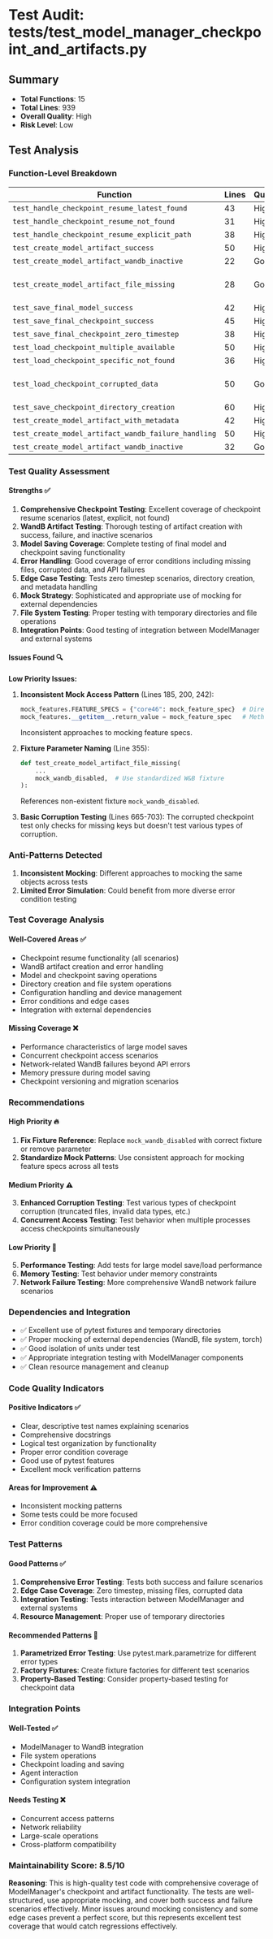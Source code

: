# Test Audit: tests/test_model_manager_checkpoint_and_artifacts.py

## Summary
- **Total Functions**: 15
- **Total Lines**: 939
- **Overall Quality**: High
- **Risk Level**: Low

## Test Analysis

### Function-Level Breakdown

| Function | Lines | Quality | Issues |
|----------|-------|---------|--------|
| `test_handle_checkpoint_resume_latest_found` | 43 | High | None |
| `test_handle_checkpoint_resume_not_found` | 31 | High | None |
| `test_handle_checkpoint_resume_explicit_path` | 38 | High | None |
| `test_create_model_artifact_success` | 50 | High | None |
| `test_create_model_artifact_wandb_inactive` | 22 | Good | None |
| `test_create_model_artifact_file_missing` | 28 | Good | Fixture parameter naming |
| `test_save_final_model_success` | 42 | High | None |
| `test_save_final_checkpoint_success` | 45 | High | None |
| `test_save_final_checkpoint_zero_timestep` | 38 | High | None |
| `test_load_checkpoint_multiple_available` | 50 | High | None |
| `test_load_checkpoint_specific_not_found` | 36 | High | None |
| `test_load_checkpoint_corrupted_data` | 50 | Good | Basic corruption handling |
| `test_save_checkpoint_directory_creation` | 60 | High | None |
| `test_create_model_artifact_with_metadata` | 42 | High | None |
| `test_create_model_artifact_wandb_failure_handling` | 50 | High | None |
| `test_create_model_artifact_wandb_inactive` | 32 | Good | None |

### Test Quality Assessment

#### Strengths ✅
1. **Comprehensive Checkpoint Testing**: Excellent coverage of checkpoint resume scenarios (latest, explicit, not found)
2. **WandB Artifact Testing**: Thorough testing of artifact creation with success, failure, and inactive scenarios
3. **Model Saving Coverage**: Complete testing of final model and checkpoint saving functionality
4. **Error Handling**: Good coverage of error conditions including missing files, corrupted data, and API failures
5. **Edge Case Testing**: Tests zero timestep scenarios, directory creation, and metadata handling
6. **Mock Strategy**: Sophisticated and appropriate use of mocking for external dependencies
7. **File System Testing**: Proper testing with temporary directories and file operations
8. **Integration Points**: Good testing of integration between ModelManager and external systems

#### Issues Found 🔍

**Low Priority Issues:**

1. **Inconsistent Mock Access Pattern** (Lines 185, 200, 242):
   ```python
   mock_features.FEATURE_SPECS = {"core46": mock_feature_spec}  # Direct assignment
   mock_features.__getitem__.return_value = mock_feature_spec   # Method mock
   ```
   Inconsistent approaches to mocking feature specs.

2. **Fixture Parameter Naming** (Line 355):
   ```python
   def test_create_model_artifact_file_missing(
       ...
       mock_wandb_disabled,  # Use standardized W&B fixture
   ):
   ```
   References non-existent fixture `mock_wandb_disabled`.

3. **Basic Corruption Testing** (Lines 665-703):
   The corrupted checkpoint test only checks for missing keys but doesn't test various types of corruption.

### Anti-Patterns Detected

1. **Inconsistent Mocking**: Different approaches to mocking the same objects across tests
2. **Limited Error Simulation**: Could benefit from more diverse error condition testing

### Test Coverage Analysis

#### Well-Covered Areas ✅
- Checkpoint resume functionality (all scenarios)
- WandB artifact creation and error handling
- Model and checkpoint saving operations
- Directory creation and file system operations
- Configuration handling and device management
- Error conditions and edge cases
- Integration with external dependencies

#### Missing Coverage ❌
- Performance characteristics of large model saves
- Concurrent checkpoint access scenarios
- Network-related WandB failures beyond API errors
- Memory pressure during model saving
- Checkpoint versioning and migration scenarios

### Recommendations

#### High Priority 🔥
1. **Fix Fixture Reference**: Replace `mock_wandb_disabled` with correct fixture or remove parameter
2. **Standardize Mock Patterns**: Use consistent approach for mocking feature specs across all tests

#### Medium Priority ⚠️
3. **Enhanced Corruption Testing**: Test various types of checkpoint corruption (truncated files, invalid data types, etc.)
4. **Concurrent Access Testing**: Test behavior when multiple processes access checkpoints simultaneously

#### Low Priority 📝
5. **Performance Testing**: Add tests for large model save/load performance
6. **Memory Testing**: Test behavior under memory constraints
7. **Network Failure Testing**: More comprehensive WandB network failure scenarios

### Dependencies and Integration

- ✅ Excellent use of pytest fixtures and temporary directories
- ✅ Proper mocking of external dependencies (WandB, file system, torch)
- ✅ Good isolation of units under test
- ✅ Appropriate integration testing with ModelManager components
- ✅ Clean resource management and cleanup

### Code Quality Indicators

#### Positive Indicators ✅
- Clear, descriptive test names explaining scenarios
- Comprehensive docstrings
- Logical test organization by functionality
- Proper error condition coverage
- Good use of pytest features
- Excellent mock verification patterns

#### Areas for Improvement ⚠️
- Inconsistent mocking patterns
- Some tests could be more focused
- Error condition coverage could be more comprehensive

### Test Patterns

#### Good Patterns ✅
1. **Comprehensive Error Testing**: Tests both success and failure scenarios
2. **Edge Case Coverage**: Zero timestep, missing files, corrupted data
3. **Integration Testing**: Tests interaction between ModelManager and external systems
4. **Resource Management**: Proper use of temporary directories

#### Recommended Patterns 📝
1. **Parametrized Error Testing**: Use pytest.mark.parametrize for different error types
2. **Factory Fixtures**: Create fixture factories for different test scenarios
3. **Property-Based Testing**: Consider property-based testing for checkpoint data

### Integration Points

#### Well-Tested ✅
- ModelManager to WandB integration
- File system operations
- Checkpoint loading and saving
- Agent interaction
- Configuration system integration

#### Needs Testing ❌
- Concurrent access patterns
- Network reliability
- Large-scale operations
- Cross-platform compatibility

### Maintainability Score: 8.5/10

**Reasoning**: This is high-quality test code with comprehensive coverage of ModelManager's checkpoint and artifact functionality. The tests are well-structured, use appropriate mocking, and cover both success and failure scenarios effectively. Minor issues around mocking consistency and some edge cases prevent a perfect score, but this represents excellent test coverage that would catch regressions effectively.
